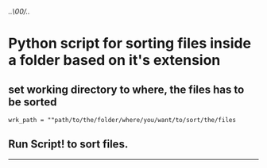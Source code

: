 _..\00/.._

# Python script for sorting files inside a folder based on it's extension

## set working directory to where, the files has to be sorted

`wrk_path = ""path/to/the/folder/where/you/want/to/sort/the/files`

## Run Script! to sort files.
--------------------------------------------------------------------------
